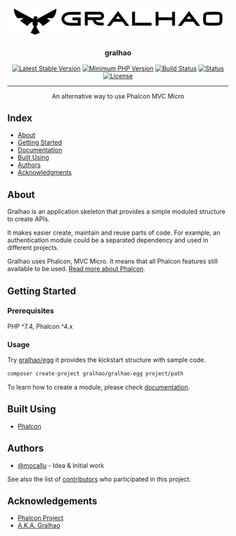 <p align="center">
  <a href="https://github.com/gralhao/gralhao" rel="noopener">
    <img src="docs/assets/logo.svg" alt="Gralhao logo">
  </a>
</p>

<h3 align="center">gralhao</h3>

<div align="center">

[![Latest Stable Version](https://img.shields.io/packagist/v/gralhao/gralhao.svg?style=flat-square)](https://packagist.org/packages/gralhao/gralhao)
[![Minimum PHP Version](https://img.shields.io/badge/php-%3E%3D%207.4-8892BF.svg)](https://php.net/)
[![Build Status](https://travis-ci.com/gralhao/gralhao.svg?branch=master)](https://travis-ci.com/gralhao/gralhao)
[![Status](https://img.shields.io/badge/status-active-success.svg)]()
[![License](https://img.shields.io/badge/license-BSD-blue.svg)](/LICENSE)

</div>

---

<div align="center">
  <p>An alternative way to use Phalcon MVC Micro</p>
</div>

## Index

- [About](#about)
- [Getting Started](#getting_started)
- [Documentation](/docs/)
- [Built Using](#built_using)
- [Authors](#authors)
- [Acknowledgments](#acknowledgement)

## About <a name = "about"></a>

Gralhao is an application skeleton that provides a simple moduled structure to create APIs.

It makes easier create, maintain and reuse parts of code. For example, an authentication module could be a separated dependency and used in different projects.

Gralhao uses Phalcon, MVC Micro. It means that all Phalcon features still available to be used.
[Read more about Phalcon](https://phalcon.io).

## Getting Started <a name = "getting_started"></a>

### Prerequisites
PHP ^7.4, Phalcon ^4.x

### Usage <a name="usage"></a>
Try [gralhao/egg](https://github.com/gralhao/gralhao-egg) it provides the kickstart structure with sample code.

```bash
composer create-project gralhao/gralhao-egg project/path
```
To learn how to create a module, please check [documentation](/docs/).

## Built Using <a name = "built_using"></a>
- [Phalcon](https://phalcon.io/)

## Authors <a name = "authors"></a>
- [@mocallu](https://github.com/mocallu) - Idea & Initial work

See also the list of [contributors](https://github.com/gralhao/gralhao/contributors) who participated in this project.

## Acknowledgements <a name = "acknowledgement"></a>
- [Phalcon Project](https://phalcon.io)
- [A.K.A. Gralhao](https://en.wikipedia.org/wiki/Red-throated_caracara)
